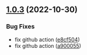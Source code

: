 ## [1.0.3](https://github.com/advertikon/vehicle-parts-file-converter/compare/v1.0.2...v1.0.3) (2022-10-30)


### Bug Fixes

* fix github action ([e8cf504](https://github.com/advertikon/vehicle-parts-file-converter/commit/e8cf504f5036808634bb5f2f773cb769a4ca31e4))
* fix github action ([a900055](https://github.com/advertikon/vehicle-parts-file-converter/commit/a9000554b80274932b921a0f54db1bd9a6e3215d))
